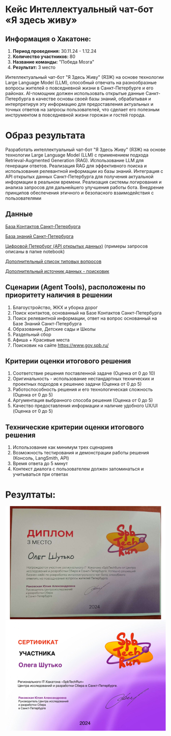 # Кейс Интеллектуальный чат-бот «Я здесь живу»

## Информация о Хакатоне:
1. **Период проведения:** 30.11.24 - 1.12.24
2. **Количество участников:** 80
3. **Название команды:** "Победа Мозга"
4. **Результат:** 3 место



Интеллектуальный чат-бот "Я Здесь Живу" (ЯЗЖ) на основе технологии Large Language Model (LLM), способный отвечать на разнообразные вопросы жителей о повседневной жизни в Санкт-Петербурге и его районах. AI-помощник должен использовать открытые данные Санкт-Петербурга в качестве основы своей базы знаний, обрабатывая и интерпретируя эту информацию для предоставления актуальных и точных ответов на запросы пользователей, что сделает его полезным инструментом в повседневной жизни горожан и гостей города.

# Образ результата
Разработать интеллектуальный чат-бот "Я Здесь Живу" (ЯЗЖ) на основе технологии Large Language Model (LLM) с применением подхода Retrieval-Augmented Generation (RAG).
Использование LLM для генерации ответов.
Реализация RAG для эффективного поиска и использования релевантной информации из базы знаний.
Интеграция с API открытых данных Санкт-Петербурга для получения актуальной информации в реальном времени.
Реализация системы логирования и анализа запросов для дальнейшего улучшения работы бота. Внедрение принципов обеспечения этичного и безопасного взаимодействия с пользователями

## Данные

[База Контактов Санкт-Петербурга](data/contacts.xlsx) 

[База знаний Санкт-Петербурга](https://gu.spb.ru/knowledge-base/)

[Цифровой Петербург (API открытых данных)](https://petersburg.ru/) 
(примеры запросов описаны в папке notebook)

[Дополнительный список типовых вопросов](data/questions.xlsx)

[Дополнительный источник данных - поисковик](https://www.gov.spb.ru/)



## Сценарии (Agent Tools), расположены по приоритету наличия в решении

1. Благоустройство, ЖКХ и уборка дорог
2. Поиск контактов, основанный на Базе Контактов Санкт-Петербурга
3. Поиск релевантной информации, ответ на вопрос основанный на Базе Знаний Санкт-Петербурга
4. Образование, Детские сады и Школы
5. Раздельный сбор 
6. Афиша + Красивые места
7. Поисковик на сайте https://www.gov.spb.ru/


## Критерии оценки итогового решения

1. Соответствие решения поставленной задаче (Оценка от 0 до 10)
2. Оригинальность - использование нестандартных технических и проектных подходов к решению задачи (Оценка от 0 до 5)
3. Работоспособность решения и его технологическая сложность (Оценка от 0 до 5)
4. Аргументация выбранного способа решения (Оценка от 0 до 5)
5. Качество предоставления информации и наличие удобного UX/UI (Оценка от 0 до 5)


## Технические критерии оценки итогового решения

1. Использование как минимум трех сценариев
2. Возможность тестирования и демонстрации работы решения (Консоль, LangSmith, API)
3. Время ответа до 5 минут
4. Контекст диалога с пользователем должен запоминаться и учитываться при ответах

# Резултаты:

![Results](diploma/diploma.jpg)
![Results](diploma/certificate.jpg)
